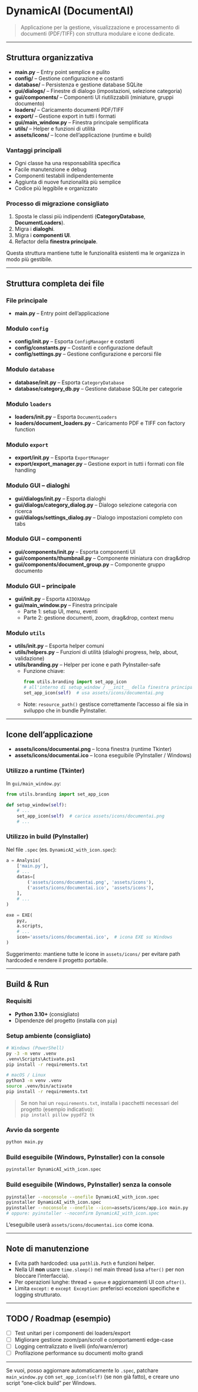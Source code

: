 # DynamicAI (DocumentAI)

> Applicazione per la gestione, visualizzazione e processamento di documenti (PDF/TIFF) con struttura modulare e icone dedicate.

---

## Struttura organizzativa

- **main.py** – Entry point semplice e pulito  
- **config/** – Gestione configurazione e costanti  
- **database/** – Persistenza e gestione database SQLite  
- **gui/dialogs/** – Finestre di dialogo (impostazioni, selezione categoria)  
- **gui/components/** – Componenti UI riutilizzabili (miniature, gruppi documento)  
- **loaders/** – Caricamento documenti PDF/TIFF  
- **export/** – Gestione export in tutti i formati  
- **gui/main_window.py** – Finestra principale semplificata  
- **utils/** – Helper e funzioni di utilità  
- **assets/icons/** – Icone dell’applicazione (runtime e build)

### Vantaggi principali
- Ogni classe ha una responsabilità specifica
- Facile manutenzione e debug
- Componenti testabili indipendentemente
- Aggiunta di nuove funzionalità più semplice
- Codice più leggibile e organizzato

### Processo di migrazione consigliato
1. Sposta le classi più indipendenti (**CategoryDatabase**, **DocumentLoaders**).  
2. Migra i **dialoghi**.  
3. Migra i **componenti UI**.  
4. Refactor della **finestra principale**.  

Questa struttura mantiene tutte le funzionalità esistenti ma le organizza in modo più gestibile.

---

## Struttura completa dei file

### File principale
- **main.py** – Entry point dell’applicazione

### Modulo `config`
- **config/__init__.py** – Esporta `ConfigManager` e costanti  
- **config/constants.py** – Costanti e configurazione default  
- **config/settings.py** – Gestione configurazione e percorsi file

### Modulo `database`
- **database/__init__.py** – Esporta `CategoryDatabase`  
- **database/category_db.py** – Gestione database SQLite per categorie

### Modulo `loaders`
- **loaders/__init__.py** – Esporta `DocumentLoaders`  
- **loaders/document_loaders.py** – Caricamento PDF e TIFF con factory function

### Modulo `export`
- **export/__init__.py** – Esporta `ExportManager`  
- **export/export_manager.py** – Gestione export in tutti i formati con file handling

### Modulo GUI – dialoghi
- **gui/dialogs/__init__.py** – Esporta dialoghi  
- **gui/dialogs/category_dialog.py** – Dialogo selezione categoria con ricerca  
- **gui/dialogs/settings_dialog.py** – Dialogo impostazioni completo con tabs

### Modulo GUI – componenti
- **gui/components/__init__.py** – Esporta componenti UI  
- **gui/components/thumbnail.py** – Componente miniatura con drag&drop  
- **gui/components/document_group.py** – Componente gruppo documento

### Modulo GUI – principale
- **gui/__init__.py** – Esporta `AIDOXAApp`  
- **gui/main_window.py** – Finestra principale  
  - Parte 1: setup UI, menu, eventi  
  - Parte 2: gestione documenti, zoom, drag&drop, context menu

### Modulo `utils`
- **utils/__init__.py** – Esporta helper comuni  
- **utils/helpers.py** – Funzioni di utilità (dialoghi progress, help, about, validazione)  
- **utils/branding.py** – Helper per icone e path PyInstaller-safe  
  - Funzione chiave:
    ```python
    from utils.branding import set_app_icon
    # all'interno di setup_window / __init__ della finestra principale:
    set_app_icon(self)  # usa assets/icons/documentai.png
    ```
  - Note: `resource_path()` gestisce correttamente l’accesso ai file sia in sviluppo che in bundle PyInstaller.

---

## Icone dell’applicazione

- **assets/icons/documentai.png** – Icona finestra (runtime Tkinter)  
- **assets/icons/documentai.ico** – Icona eseguibile (PyInstaller / Windows)

### Utilizzo a runtime (Tkinter)
In `gui/main_window.py`:
```python
from utils.branding import set_app_icon

def setup_window(self):
    # ...
    set_app_icon(self)  # carica assets/icons/documentai.png
    # ...
```

### Utilizzo in build (PyInstaller)
Nel file `.spec` (es. `DynamicAI_with_icon.spec`):
```python
a = Analysis(
    ['main.py'],
    # ...
    datas=[
        ('assets/icons/documentai.png', 'assets/icons'),
        ('assets/icons/documentai.ico', 'assets/icons'),
    ],
    # ...
)

exe = EXE(
    pyz,
    a.scripts,
    # ...
    icon='assets/icons/documentai.ico',  # icona EXE su Windows
)
```

Suggerimento: mantiene tutte le icone in `assets/icons/` per evitare path hardcoded e rendere il progetto portabile.

---

## Build & Run

### Requisiti
- **Python 3.10+** (consigliato)  
- Dipendenze del progetto (installa con `pip`)

### Setup ambiente (consigliato)
```bash
# Windows (PowerShell)
py -3 -m venv .venv
.venv\Scripts\Activate.ps1
pip install -r requirements.txt

# macOS / Linux
python3 -m venv .venv
source .venv/bin/activate
pip install -r requirements.txt
```

> Se non hai un `requirements.txt`, installa i pacchetti necessari del progetto (esempio indicativo):  
> `pip install pillow pypdf2 tk`

### Avvio da sorgente
```bash
python main.py
```

### Build eseguibile (Windows, PyInstaller) con la console
```bash
pyinstaller DynamicAI_with_icon.spec
```
### Build eseguibile (Windows, PyInstaller) senza la console
```bash
pyinstaller --noconsole --onefile DynamicAI_with_icon.spec
pyinstaller DynamicAI_with_icon.spec
pyinstaller --noconsole --onefile --icon=assets/icons/app.ico main.py
# oppure: pyinstaller --noconfirm DynamicAI_with_icon.spec
```
L’eseguibile userà `assets/icons/documentai.ico` come icona.

---

## Note di manutenzione
- Evita path hardcoded: usa `pathlib.Path` e funzioni helper.  
- Nella UI **non** usare `time.sleep()` nel main thread (usa `after()` per non bloccare l’interfaccia).  
- Per operazioni lunghe: thread + `queue` e aggiornamenti UI con `after()`.  
- Limita `except:` e `except Exception`: preferisci eccezioni specifiche e logging strutturato.

---

## TODO / Roadmap (esempio)
- [ ] Test unitari per i componenti dei loaders/export  
- [ ] Migliorare gestione zoom/pan/scroll e comportamenti edge-case  
- [ ] Logging centralizzato e livelli (info/warn/error)  
- [ ] Profilazione performance su documenti molto grandi

---

Se vuoi, posso aggiornare automaticamente lo `.spec`, patchare `main_window.py` con `set_app_icon(self)` (se non già fatto), e creare uno script “one‑click build” per Windows.
